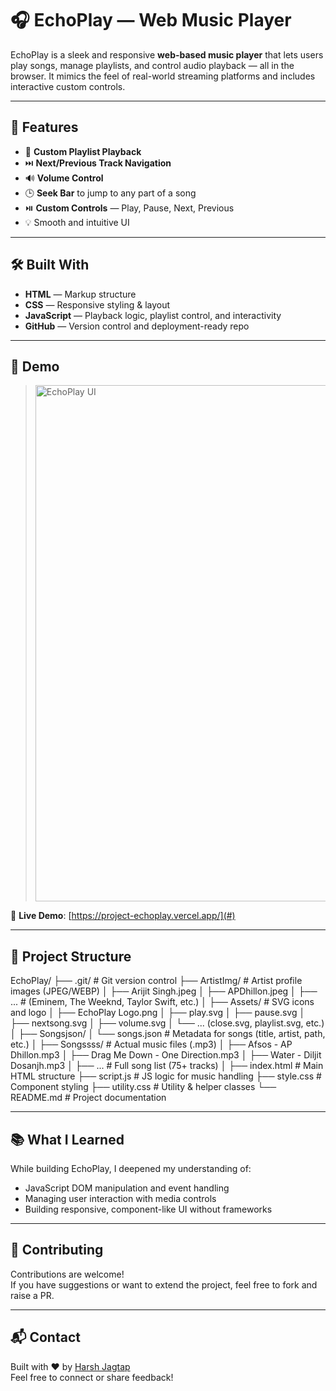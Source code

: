 # 🎧 EchoPlay — Web Music Player

EchoPlay is a sleek and responsive **web-based music player** that lets users play songs, manage playlists, and control audio playback — all in the browser. It mimics the feel of real-world streaming platforms and includes interactive custom controls.

---

## 🚀 Features

- 🎵 **Custom Playlist Playback**
- ⏭️ **Next/Previous Track Navigation**
- 🔊 **Volume Control**
- 🕒 **Seek Bar** to jump to any part of a song
- ⏯️ **Custom Controls** — Play, Pause, Next, Previous
- 💡 Smooth and intuitive UI

---

## 🛠️ Built With

- **HTML** — Markup structure
- **CSS** — Responsive styling & layout
- **JavaScript** — Playback logic, playlist control, and interactivity
- **GitHub** — Version control and deployment-ready repo

---

## 📸 Demo


>  <img width="1470" height="826" alt="EchoPlay UI" src="https://github.com/user-attachments/assets/dfa7a00b-18d4-4ec5-9616-060e8fe58ada" />



🔗 **Live Demo**: [https://project-echoplay.vercel.app/](#)

---

## 📂 Project Structure


EchoPlay/
├── .git/ # Git version control
├── ArtistImg/ # Artist profile images (JPEG/WEBP)
│ ├── Arijit Singh.jpeg
│ ├── APDhillon.jpeg
│ ├── ... # (Eminem, The Weeknd, Taylor Swift, etc.)
│
├── Assets/ # SVG icons and logo
│ ├── EchoPlay Logo.png
│ ├── play.svg
│ ├── pause.svg
│ ├── nextsong.svg
│ ├── volume.svg
│ └── ... (close.svg, playlist.svg, etc.)
│
├── Songsjson/
│ └── songs.json # Metadata for songs (title, artist, path, etc.)
│
├── Songssss/ # Actual music files (.mp3)
│ ├── Afsos - AP Dhillon.mp3
│ ├── Drag Me Down - One Direction.mp3
│ ├── Water - Diljit Dosanjh.mp3
│ ├── ... # Full song list (75+ tracks)
│
├── index.html # Main HTML structure
├── script.js # JS logic for music handling
├── style.css # Component styling
├── utility.css # Utility & helper classes
└── README.md # Project documentation


---

## 📚 What I Learned

While building EchoPlay, I deepened my understanding of:
- JavaScript DOM manipulation and event handling
- Managing user interaction with media controls
- Building responsive, component-like UI without frameworks

---


## 🙌 Contributing

Contributions are welcome!  
If you have suggestions or want to extend the project, feel free to fork and raise a PR.

---

## 📬 Contact

Built with ❤️ by [Harsh Jagtap](https://github.com/FluxHarsh)  
Feel free to connect or share feedback!
